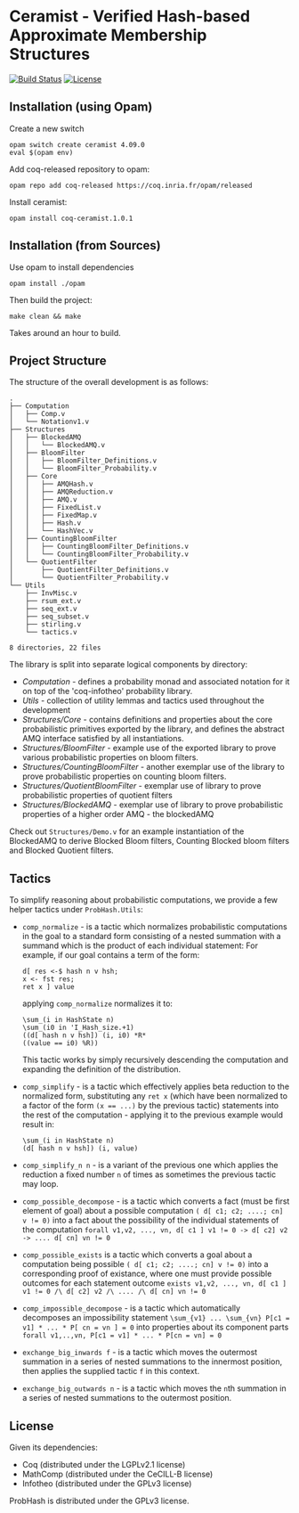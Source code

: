 # Ceramist -  Verified Hash-based Approximate Membership Structures

[![Build Status](https://travis-ci.org/certichain/ceramist.svg?branch=master)](https://travis-ci.org/certichain/ceramist)
[![License](https://img.shields.io/badge/License-GPLv3-blue.svg)](https://raw.githubusercontent.com/certichain/ceramist/master/LICENSE)


## Installation (using Opam)
Create a new switch
```
opam switch create ceramist 4.09.0
eval $(opam env)
```

Add coq-released repository to opam:
```
opam repo add coq-released https://coq.inria.fr/opam/released
```

Install ceramist:
```
opam install coq-ceramist.1.0.1
```


## Installation (from Sources)
Use opam to install dependencies

```
opam install ./opam
```

Then build the project:
```
make clean && make
```
Takes around an hour to build.

## Project Structure
The structure of the overall development is as follows:
```
.
├── Computation
│   ├── Comp.v
│   └── Notationv1.v
├── Structures
│   ├── BlockedAMQ
│   │   └── BlockedAMQ.v
│   ├── BloomFilter
│   │   ├── BloomFilter_Definitions.v
│   │   └── BloomFilter_Probability.v
│   ├── Core
│   │   ├── AMQHash.v
│   │   ├── AMQReduction.v
│   │   ├── AMQ.v
│   │   ├── FixedList.v
│   │   ├── FixedMap.v
│   │   ├── Hash.v
│   │   └── HashVec.v
│   ├── CountingBloomFilter
│   │   ├── CountingBloomFilter_Definitions.v
│   │   └── CountingBloomFilter_Probability.v
│   └── QuotientFilter
│       ├── QuotientFilter_Definitions.v
│       └── QuotientFilter_Probability.v
└── Utils
    ├── InvMisc.v
    ├── rsum_ext.v
    ├── seq_ext.v
    ├── seq_subset.v
    ├── stirling.v
    └── tactics.v

8 directories, 22 files
```

The library is split into separate logical components by directory:
- *Computation* - defines a probability monad and associated notation for it on top of the 'coq-infotheo' probability library.
- *Utils* - collection of utility lemmas and tactics used throughout the development
- *Structures/Core* - contains definitions and properties about the core probabilistic primitives exported by the library, and defines the abstract AMQ interface satisfied by all instantiations.
- *Structures/BloomFilter* - example use of the exported library to prove various probabilistic properties on bloom filters.
- *Structures/CountingBloomFilter* - another exemplar use of the library to prove probabilistic properties on counting bloom filters. 
- *Structures/QuotientBloomFilter* - exemplar use of library to prove probabilistic properties of quotient filters
- *Structures/BlockedAMQ* - exemplar use of library to prove probabilistic properties of a higher order AMQ - the blockedAMQ 

Check out `Structures/Demo.v` for an example instantiation of the BlockedAMQ to derive Blocked Bloom filters, Counting Blocked bloom filters and Blocked Quotient filters.

## Tactics
To simplify reasoning about probabilistic computations, we provide a few helper tactics under `ProbHash.Utils`:

- `comp_normalize` - is a tactic which normalizes  probabilistic computations in the goal to a standard
   form consisting of a nested summation with a summand which is the product of each individual statement:
   For example, if our goal contains a term of the form:
   ```
   d[ res <-$ hash n v hsh;
   x <- fst res;
   ret x ] value
   ```
   applying `comp_normalize` normalizes it to:
   ```
   \sum_(i in HashState n) 
   \sum_(i0 in 'I_Hash_size.+1) 
   ((d[ hash n v hsh]) (i, i0) *R* 
   ((value == i0) %R))
   ``` 
   This tactic works by simply recursively descending the computation and expanding the
   definition of the distribution.

- `comp_simplify` - is a tactic which effectively applies beta
   reduction to the normalized form, substituting any `ret x` (which
   have been normalized to a factor of the form `(x == ...)` by the previous tactic)
   statements into the rest of the computation - applying it to the previous example would result in:
   ```
   \sum_(i in HashState n) 
   (d[ hash n v hsh]) (i, value)
   ```
- `comp_simplify_n n` - is a variant of the previous one which applies
   the reduction a fixed number `n` of times as sometimes the previous
   tactic may loop.
- `comp_possible_decompose` - is a tactic which converts a fact (must
   be first element of goal) about a possible computation 
   `( d[ c1; c2; ....; cn] v != 0)` 
   into a fact about the possibility of the individual statements of
   the computation
   `forall v1,v2, ..., vn, d[ c1 ] v1 != 0 -> d[ c2] v2 -> .... d[ cn] vn != 0`
- `comp_possible_exists` is a tactic which converts a goal about a computation being possible
   `( d[ c1; c2; ....; cn] v != 0)` 
   into a corresponding proof of existance, where one must provide
   possible outcomes for each statement outcome
   `exists v1,v2, ..., vn, d[ c1 ] v1 != 0 /\ d[ c2] v2 /\ .... /\ d[ cn] vn != 0`
- `comp_impossible_decompose` - is a tactic which automatically
   decomposes an impossibility statement 
   `\sum_{v1} ... \sum_{vn} P[c1 = v1] * ... * P[ cn = vn ] = 0` 
   into properties about its component parts 
   `forall v1,..,vn, P[c1 = v1] * ... * P[cn = vn] = 0`

- `exchange_big_inwards f` - is a tactic which moves the outermost
   summation in a series of nested summations to the innermost
   position, then applies the supplied tactic `f` in this context.

- `exchange_big_outwards n` - is a tactic which moves the `n`th
   summation in a series of nested summations to the outermost
   position.

## License
Given its dependencies:

- Coq (distributed under the LGPLv2.1 license)
- MathComp (distributed under the CeCILL-B license)
- Infotheo (distributed under the GPLv3 license)

ProbHash is distributed under the GPLv3 license.
